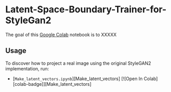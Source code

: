 # Latent-Space-Boundary-Trainer-for-StyleGan2

The goal of this [Google Colab](https://colab.research.google.com/) notebook is to XXXXX
## Usage

To discover how to project a real image using the original StyleGAN2 implementation, run:
-   [`Make_latent_vectors.ipynb`][Make_latent_vectors]
[![Open In Colab][colab-badge]][Make_latent_vectors]
